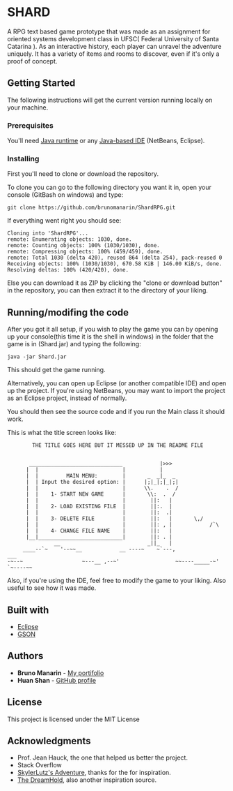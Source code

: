 # SHARD

A RPG text based game prototype that was made as an assignment for 
oriented systems development class in UFSC( Federal University of Santa Catarina ).
As an interactive history, each player can unravel the adventure uniquely. It has
a variety of items and rooms to discover, even if it's only a proof of concept.

## Getting Started

The following instructions will get the current version running locally on your machine.

### Prerequisites

You'll need [Java runtime](https://www.java.com/en/download/) or any [Java-based IDE](https://www.eclipse.org/downloads/) (NetBeans, Eclipse).

### Installing

First you'll need to clone or download the repository.

To clone you can go to the following directory you want it in, open your console (GitBash on windows)
and type:

```
git clone https://github.com/brunomanarin/ShardRPG.git

```
If everything went right you should see:

```
Cloning into 'ShardRPG'...
remote: Enumerating objects: 1030, done.
remote: Counting objects: 100% (1030/1030), done.
remote: Compressing objects: 100% (459/459), done.
remote: Total 1030 (delta 420), reused 864 (delta 254), pack-reused 0
Receiving objects: 100% (1030/1030), 670.58 KiB | 146.00 KiB/s, done.
Resolving deltas: 100% (420/420), done.

```

Else you can download it as ZIP by clicking the "clone or download button" in the repository,
you can then extract it to the directory of your liking.


## Running/modifing the code

After you got it all setup, if you wish to play the game you can by
opening up your console(this time it is the shell in windows) in the
folder that the game is in (Shard.jar) and typing the following:

```
java -jar Shard.jar

```

This should get the game running.

Alternatively, you can open up Eclipse (or another compatible IDE)
and open up the project. If you're using NetBeans, you may want to import the
project as an Eclipse project, instead of normally.

You should then see the source code and if you run the Main class it should work.

This is what the title screen looks like:


```
        THE TITLE GOES HERE BUT IT MESSED UP IN THE README FILE


       ______________________________            |>>>
      |  |                           |           |
      |  |         MAIN MENU:        |       _  _|_  _
      |  | Input the desired option: |      |;|_|;|_|;|
      |  |                           |      \\.    .  /
      |  |    1- START NEW GAME      |       \\:  .  /
      |  |                           |        ||:   |
      |  |    2- LOAD EXISTING FILE  |        ||:.  |
      |  |                           |        ||:  .|
      |  |    3- DELETE FILE         |        ||:   |       \,/
      |  |                           |        ||: , |            /`\
      |  |    4- CHANGE FILE NAME    |        ||:   |
      |__|___________________________|        ||: . |
               __                            _||_   |
     ____--`~    '--~~__            __ ----~    ~`---,              ___
-~--~                   ~---__ ,--~'                  ~~----_____-~'   `~----~~

```

Also, if you're using the IDE, feel free to modify the game to your liking. Also useful to see how
it was made.


## Built with

* [Eclipse](http://www.eclipse.org/)
* [GSON](https://github.com/google/gson)


## Authors

* **Bruno Manarin** - [My portifolio](https://brunomanarin.github.io/)
* **Huan Shan** - [GitHub profile](https://github.com/HuanShan150)


## License

This project is licensed under the MIT License

## Acknowledgments

* Prof. Jean Hauck, the one that helped us better the project.
* Stack Overflow
* [SkylerLutz's Adventure](https://github.com/SkylerLutz/), thanks for the for inspiration.
* [The DreamHold](https://zarfhome.com/dreamhold/), also another inspiration source.
